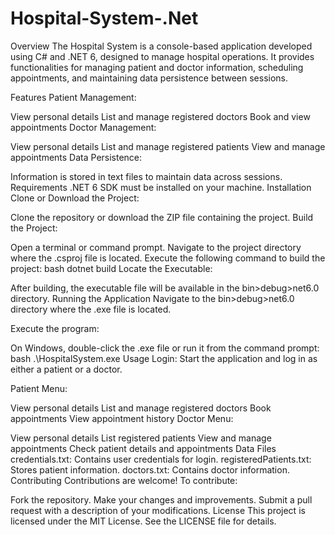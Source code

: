 # Hospital-System-.Net
Overview
The Hospital System is a console-based application developed using C# and .NET 6, designed to manage hospital operations. It provides functionalities for managing patient and doctor information, scheduling appointments, and maintaining data persistence between sessions.

Features
Patient Management:

View personal details
List and manage registered doctors
Book and view appointments
Doctor Management:

View personal details
List and manage registered patients
View and manage appointments
Data Persistence:

Information is stored in text files to maintain data across sessions.
Requirements
.NET 6 SDK must be installed on your machine.
Installation
Clone or Download the Project:

Clone the repository or download the ZIP file containing the project.
Build the Project:

Open a terminal or command prompt.
Navigate to the project directory where the .csproj file is located.
Execute the following command to build the project:
bash
dotnet build
Locate the Executable:

After building, the executable file will be available in the bin>debug>net6.0 directory.
Running the Application
Navigate to the bin>debug>net6.0 directory where the .exe file is located.

Execute the program:

On Windows, double-click the .exe file or run it from the command prompt:
bash
.\HospitalSystem.exe
Usage
Login: Start the application and log in as either a patient or a doctor.

Patient Menu:

View personal details
List and manage registered doctors
Book appointments
View appointment history
Doctor Menu:

View personal details
List registered patients
View and manage appointments
Check patient details and appointments
Data Files
credentials.txt: Contains user credentials for login.
registeredPatients.txt: Stores patient information.
doctors.txt: Contains doctor information.
Contributing
Contributions are welcome! To contribute:

Fork the repository.
Make your changes and improvements.
Submit a pull request with a description of your modifications.
License
This project is licensed under the MIT License. See the LICENSE file for details.
